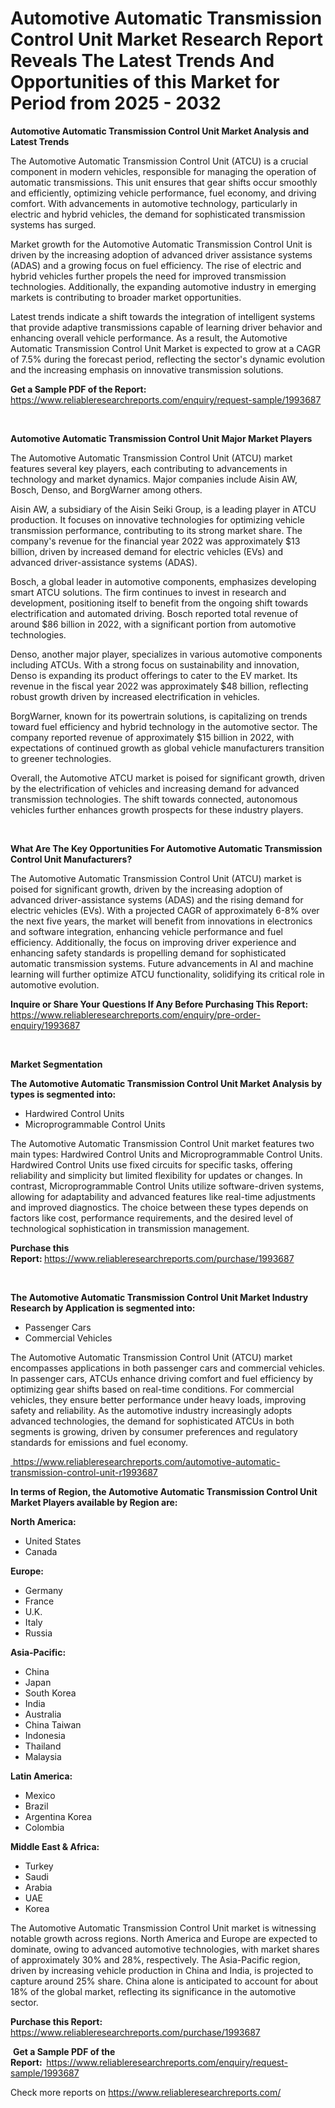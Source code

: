 <p><h1>Automotive Automatic Transmission Control Unit Market Research Report Reveals The Latest Trends And Opportunities of this Market for Period from 2025 - 2032</h1></p><p><strong>Automotive Automatic Transmission Control Unit Market Analysis and Latest Trends</strong></p>
<p><p>The Automotive Automatic Transmission Control Unit (ATCU) is a crucial component in modern vehicles, responsible for managing the operation of automatic transmissions. This unit ensures that gear shifts occur smoothly and efficiently, optimizing vehicle performance, fuel economy, and driving comfort. With advancements in automotive technology, particularly in electric and hybrid vehicles, the demand for sophisticated transmission systems has surged.</p><p>Market growth for the Automotive Automatic Transmission Control Unit is driven by the increasing adoption of advanced driver assistance systems (ADAS) and a growing focus on fuel efficiency. The rise of electric and hybrid vehicles further propels the need for improved transmission technologies. Additionally, the expanding automotive industry in emerging markets is contributing to broader market opportunities.</p><p>Latest trends indicate a shift towards the integration of intelligent systems that provide adaptive transmissions capable of learning driver behavior and enhancing overall vehicle performance. As a result, the Automotive Automatic Transmission Control Unit Market is expected to grow at a CAGR of 7.5% during the forecast period, reflecting the sector's dynamic evolution and the increasing emphasis on innovative transmission solutions.</p></p>
<p><strong>Get a Sample PDF of the Report:&nbsp;</strong> <a href="https://www.reliableresearchreports.com/enquiry/request-sample/1993687?utm_campaign=3383&utm_medium=2&utm_source=Github&utm_content=ia&utm_term=29032025&utm_id=automotive-automatic-transmission-control-unit">https://www.reliableresearchreports.com/enquiry/request-sample/1993687</a></p>
<p>&nbsp;</p>
<p><strong>Automotive Automatic Transmission Control Unit Major Market Players</strong></p>
<p><p>The Automotive Automatic Transmission Control Unit (ATCU) market features several key players, each contributing to advancements in technology and market dynamics. Major companies include Aisin AW, Bosch, Denso, and BorgWarner among others.</p><p>Aisin AW, a subsidiary of the Aisin Seiki Group, is a leading player in ATCU production. It focuses on innovative technologies for optimizing vehicle transmission performance, contributing to its strong market share. The company's revenue for the financial year 2022 was approximately $13 billion, driven by increased demand for electric vehicles (EVs) and advanced driver-assistance systems (ADAS).</p><p>Bosch, a global leader in automotive components, emphasizes developing smart ATCU solutions. The firm continues to invest in research and development, positioning itself to benefit from the ongoing shift towards electrification and automated driving. Bosch reported total revenue of around $86 billion in 2022, with a significant portion from automotive technologies.</p><p>Denso, another major player, specializes in various automotive components including ATCUs. With a strong focus on sustainability and innovation, Denso is expanding its product offerings to cater to the EV market. Its revenue in the fiscal year 2022 was approximately $48 billion, reflecting robust growth driven by increased electrification in vehicles.</p><p>BorgWarner, known for its powertrain solutions, is capitalizing on trends toward fuel efficiency and hybrid technology in the automotive sector. The company reported revenue of approximately $15 billion in 2022, with expectations of continued growth as global vehicle manufacturers transition to greener technologies.</p><p>Overall, the Automotive ATCU market is poised for significant growth, driven by the electrification of vehicles and increasing demand for advanced transmission technologies. The shift towards connected, autonomous vehicles further enhances growth prospects for these industry players.</p></p>
<p>&nbsp;</p>
<p><strong>What Are The Key Opportunities For Automotive Automatic Transmission Control Unit Manufacturers?</strong></p>
<p><p>The Automotive Automatic Transmission Control Unit (ATCU) market is poised for significant growth, driven by the increasing adoption of advanced driver-assistance systems (ADAS) and the rising demand for electric vehicles (EVs). With a projected CAGR of approximately 6-8% over the next five years, the market will benefit from innovations in electronics and software integration, enhancing vehicle performance and fuel efficiency. Additionally, the focus on improving driver experience and enhancing safety standards is propelling demand for sophisticated automatic transmission systems. Future advancements in AI and machine learning will further optimize ATCU functionality, solidifying its critical role in automotive evolution.</p></p>
<p><strong>Inquire or Share Your Questions If Any Before Purchasing This Report:</strong> <a href="https://www.reliableresearchreports.com/enquiry/pre-order-enquiry/1993687?utm_campaign=3383&utm_medium=2&utm_source=Github&utm_content=ia&utm_term=29032025&utm_id=automotive-automatic-transmission-control-unit">https://www.reliableresearchreports.com/enquiry/pre-order-enquiry/1993687</a></p>
<p>&nbsp;</p>
<p><strong>Market Segmentation</strong></p>
<p><strong>The Automotive Automatic Transmission Control Unit Market Analysis by types is segmented into:</strong></p>
<p><ul><li>Hardwired Control Units</li><li>Microprogrammable Control Units</li></ul></p>
<p><p>The Automotive Automatic Transmission Control Unit market features two main types: Hardwired Control Units and Microprogrammable Control Units. Hardwired Control Units use fixed circuits for specific tasks, offering reliability and simplicity but limited flexibility for updates or changes. In contrast, Microprogrammable Control Units utilize software-driven systems, allowing for adaptability and advanced features like real-time adjustments and improved diagnostics. The choice between these types depends on factors like cost, performance requirements, and the desired level of technological sophistication in transmission management.</p></p>
<p><strong>Purchase this Report:&nbsp;</strong><a href="https://www.reliableresearchreports.com/purchase/1993687?utm_campaign=3383&utm_medium=2&utm_source=Github&utm_content=ia&utm_term=29032025&utm_id=automotive-automatic-transmission-control-unit">https://www.reliableresearchreports.com/purchase/1993687</a></p>
<p>&nbsp;</p>
<p><strong>The Automotive Automatic Transmission Control Unit Market Industry Research by Application is segmented into:</strong></p>
<p><ul><li>Passenger Cars</li><li>Commercial Vehicles</li></ul></p>
<p><p>The Automotive Automatic Transmission Control Unit (ATCU) market encompasses applications in both passenger cars and commercial vehicles. In passenger cars, ATCUs enhance driving comfort and fuel efficiency by optimizing gear shifts based on real-time conditions. For commercial vehicles, they ensure better performance under heavy loads, improving safety and reliability. As the automotive industry increasingly adopts advanced technologies, the demand for sophisticated ATCUs in both segments is growing, driven by consumer preferences and regulatory standards for emissions and fuel economy.</p></p>
<p><a href="https://www.reliableresearchreports.com/automotive-automatic-transmission-control-unit-r1993687?utm_campaign=3383&utm_medium=2&utm_source=Github&utm_content=ia&utm_term=29032025&utm_id=automotive-automatic-transmission-control-unit">&nbsp;https://www.reliableresearchreports.com/automotive-automatic-transmission-control-unit-r1993687</a></p>
<p><strong>In terms of Region, the Automotive Automatic Transmission Control Unit Market Players available by Region are:</strong></p>
<p>
    <p> <strong> North America: </strong>
        <ul>
            <li>United States</li>
            <li>Canada</li>
        </ul>
        </p> 
    <p> <strong> Europe: </strong>
        <ul>
            <li>Germany</li>
            <li>France</li>
            <li>U.K.</li>
            <li>Italy</li>
            <li>Russia</li>
        </ul>
        </p> 
    <p> <strong> Asia-Pacific: </strong>
        <ul>
            <li>China</li>
            <li>Japan</li>
            <li>South Korea</li>
            <li>India</li>
            <li>Australia</li>
            <li>China Taiwan</li>
            <li>Indonesia</li>
            <li>Thailand</li>
            <li>Malaysia</li>
        </ul>
        </p> 
    <p> <strong> Latin America: </strong>
        <ul>
            <li>Mexico</li>
            <li>Brazil</li>
            <li>Argentina Korea</li>
            <li>Colombia</li>
        </ul>
        </p> 
    <p> <strong> Middle East & Africa: </strong>
        <ul>
            <li>Turkey</li>
            <li>Saudi</li>
            <li>Arabia</li>
            <li>UAE</li>
            <li>Korea</li>
        </ul>
    </p>
    </p>
<p><p>The Automotive Automatic Transmission Control Unit market is witnessing notable growth across regions. North America and Europe are expected to dominate, owing to advanced automotive technologies, with market shares of approximately 30% and 28%, respectively. The Asia-Pacific region, driven by increasing vehicle production in China and India, is projected to capture around 25% share. China alone is anticipated to account for about 18% of the global market, reflecting its significance in the automotive sector.</p></p>
<p><strong>Purchase this Report: </strong><a href="https://www.reliableresearchreports.com/purchase/1993687?utm_campaign=3383&utm_medium=2&utm_source=Github&utm_content=ia&utm_term=29032025&utm_id=automotive-automatic-transmission-control-unit">https://www.reliableresearchreports.com/purchase/1993687</a></p>
<p>&nbsp;<strong>Get a Sample PDF of the Report:&nbsp;&nbsp;</strong><a href="https://www.reliableresearchreports.com/enquiry/request-sample/1993687?utm_campaign=3383&utm_medium=2&utm_source=Github&utm_content=ia&utm_term=29032025&utm_id=automotive-automatic-transmission-control-unit">https://www.reliableresearchreports.com/enquiry/request-sample/1993687</a></p>
<p><strong></strong></p>
<p>Check more reports on <a href="https://www.reliableresearchreports.com/?utm_campaign=3383&utm_medium=2&utm_source=Github&utm_content=ia&utm_term=29032025&utm_id=automotive-automatic-transmission-control-unit">https://www.reliableresearchreports.com/</a></p>